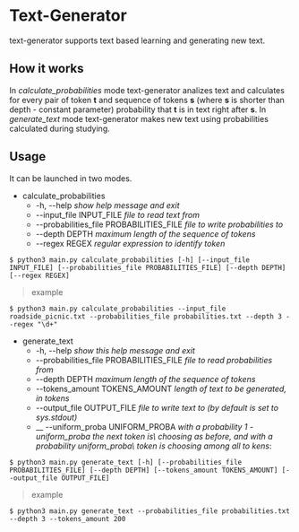 # Text-Generator

text-generator supports text based learning and generating new text.

## How it works
In _calculate_probabilities_ mode text-generator analizes text and calculates for every pair of token __t__ and sequence of tokens __s__ (where __s__ is shorter than depth - constant parameter) probability that __t__ is in text right after __s__. In _generate_text_ mode text-generator makes new text using probabilities calculated during studying.

## Usage

It can be launched in two modes.
* calculate_probabilities
  * -h, --help                                _show help message and exit_
  * --input_file INPUT_FILE                   _file to read text from_
  * --probabilities_file PROBABILITIES_FILE   _file to write probabilities to_
  * --depth DEPTH                             _maximum length of the sequence of tokens_
  * --regex REGEX                             _regular expression to identify token_
```shell
$ python3 main.py calculate_probabilities [-h] [--input_file INPUT_FILE] [--probabilities_file PROBABILITIES_FILE] [--depth DEPTH] [--regex REGEX]
```
> example
```shell
$ python3 main.py calculate_probabilities --input_file roadside_picnic.txt --probabilities_file probabilities.txt --depth 3 --regex "\d+"
```

* generate_text
  *  -h, --help                               _show this help message and exit_
  *  --probabilities_file PROBABILITIES_FILE  _file to read probabilities from_
  *  --depth DEPTH                            _maximum length of the sequence of tokens_
  *  --tokens_amount TOKENS_AMOUNT            _length of text to be generated, in tokens_
  *  --output_file OUTPUT_FILE                _file to write text to (by default is set to sys.stdout)_
  * __ --uniform\_proba UNIFORM\_PROBA          *with a probability 1 - uniform\_proba the next token is\ 
                                              choosing as before, and with a probability uniform_proba\ 
                                              token is choosing among all to kens*:
```shell
$ python3 main.py generate_text [-h] [--probabilities_file PROBABILITIES_FILE] [--depth DEPTH] [--tokens_amount TOKENS_AMOUNT] [--output_file OUTPUT_FILE]
```
> example
```shell
$ python3 main.py generate_text --probabilities_file probabilities.txt --depth 3 --tokens_amount 200
```
